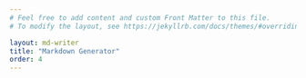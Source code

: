 ```yaml
---
# Feel free to add content and custom Front Matter to this file.
# To modify the layout, see https://jekyllrb.com/docs/themes/#overriding-theme-defaults

layout: md-writer
title: "Markdown Generator"
order: 4
---
```

